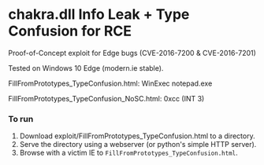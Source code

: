 # chakra.dll Info Leak + Type Confusion for RCE
Proof-of-Concept exploit for Edge bugs (CVE-2016-7200 & CVE-2016-7201)

Tested on Windows 10 Edge (modern.ie stable).

FillFromPrototypes\_TypeConfusion.html: WinExec notepad.exe

FillFromPrototypes\_TypeConfusion\_NoSC.html: 0xcc (INT 3)

### To run
1. Download exploit/FillFromPrototypes\_TypeConfusion.html to a directory.
2. Serve the directory using a webserver (or python's simple HTTP server).
3. Browse with a victim IE to `FillFromPrototypes_TypeConfusion.html`.
